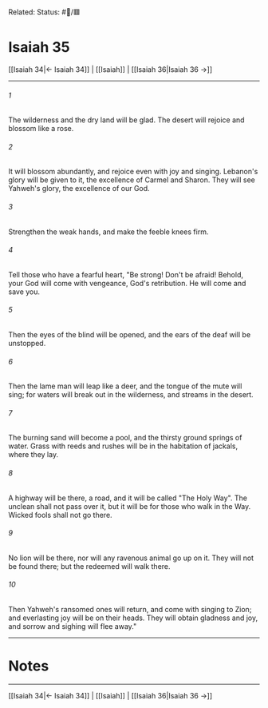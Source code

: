 Related:
Status: #📖/🟥
# Isaiah 35

[[Isaiah 34|← Isaiah 34]] | [[Isaiah]] | [[Isaiah 36|Isaiah 36 →]]
***



###### 1 
The wilderness and the dry land will be glad. The desert will rejoice and blossom like a rose. 

###### 2 
It will blossom abundantly, and rejoice even with joy and singing. Lebanon's glory will be given to it, the excellence of Carmel and Sharon. They will see Yahweh's glory, the excellence of our God. 

###### 3 
Strengthen the weak hands, and make the feeble knees firm. 

###### 4 
Tell those who have a fearful heart, "Be strong! Don't be afraid! Behold, your God will come with vengeance, God's retribution. He will come and save you. 

###### 5 
Then the eyes of the blind will be opened, and the ears of the deaf will be unstopped. 

###### 6 
Then the lame man will leap like a deer, and the tongue of the mute will sing; for waters will break out in the wilderness, and streams in the desert. 

###### 7 
The burning sand will become a pool, and the thirsty ground springs of water. Grass with reeds and rushes will be in the habitation of jackals, where they lay. 

###### 8 
A highway will be there, a road, and it will be called "The Holy Way". The unclean shall not pass over it, but it will be for those who walk in the Way. Wicked fools shall not go there. 

###### 9 
No lion will be there, nor will any ravenous animal go up on it. They will not be found there; but the redeemed will walk there. 

###### 10 
Then Yahweh's ransomed ones will return, and come with singing to Zion; and everlasting joy will be on their heads. They will obtain gladness and joy, and sorrow and sighing will flee away."

---
# Notes


***
[[Isaiah 34|← Isaiah 34]] | [[Isaiah]] | [[Isaiah 36|Isaiah 36 →]]
